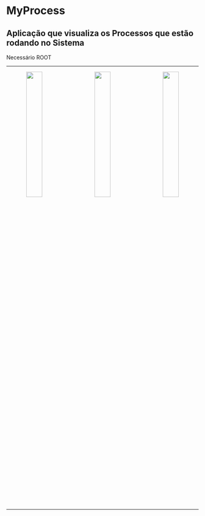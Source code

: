 # MyProcess
## Aplicação que visualiza os Processos que estão rodando no Sistema

  Necessário ROOT

-----------
   
<div width="100%" align="center" >
      <img src="https://github.com/Tk0082/MyProcess/assets/105382833/731f20f4-385e-41da-905f-89607932b5f7" width="29%" align="left" />
      <img src="https://github.com/Tk0082/MyProcess/assets/105382833/6ec6290b-99d7-416e-aa74-436655b8b9f2" width="29%" align="center" />
      <img src="https://github.com/user-attachments/assets/02ffa019-3ba3-470f-9bda-ad526ddc8b29" width="29%" align="right" />
</div>

----------
